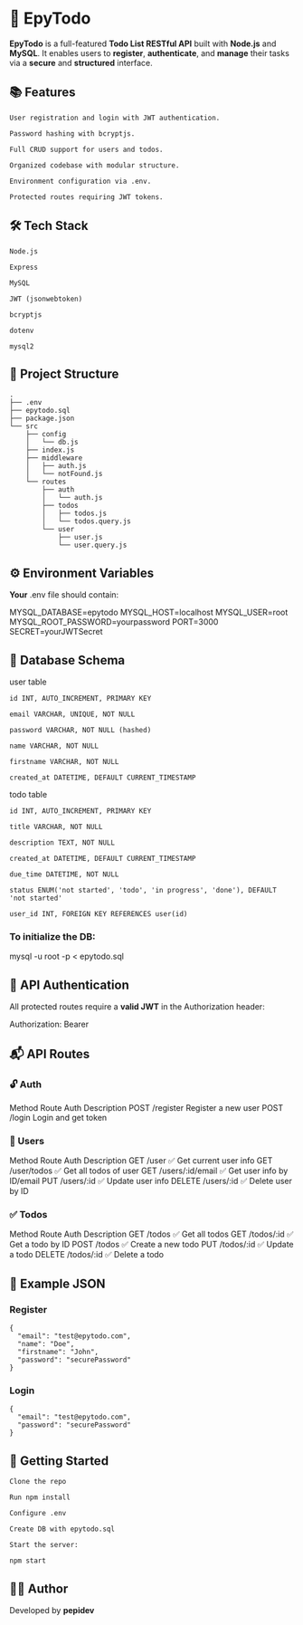 # 📝 EpyTodo

**EpyTodo** is a full-featured **Todo List RESTful API** built with **Node.js** and **MySQL**. It enables users to **register**, **authenticate**, and **manage** their tasks via a **secure** and **structured** interface.
## 📚 Features

    User registration and login with JWT authentication.

    Password hashing with bcryptjs.

    Full CRUD support for users and todos.

    Organized codebase with modular structure.

    Environment configuration via .env.

    Protected routes requiring JWT tokens.

## 🛠 Tech Stack

    Node.js

    Express

    MySQL

    JWT (jsonwebtoken)

    bcryptjs

    dotenv

    mysql2

## 📁 Project Structure

    .
    ├── .env
    ├── epytodo.sql
    ├── package.json
    └── src
        ├── config
        │   └── db.js
        ├── index.js
        ├── middleware
        │   ├── auth.js
        │   └── notFound.js
        └── routes
            ├── auth
            │   └── auth.js
            ├── todos
            │   ├── todos.js
            │   └── todos.query.js
            └── user
                ├── user.js
                └── user.query.js

## ⚙️ Environment Variables

**Your** .env file should contain:

MYSQL_DATABASE=epytodo
MYSQL_HOST=localhost
MYSQL_USER=root
MYSQL_ROOT_PASSWORD=yourpassword
PORT=3000
SECRET=yourJWTSecret

## 🧠 Database Schema
user table

    id INT, AUTO_INCREMENT, PRIMARY KEY

    email VARCHAR, UNIQUE, NOT NULL

    password VARCHAR, NOT NULL (hashed)

    name VARCHAR, NOT NULL

    firstname VARCHAR, NOT NULL

    created_at DATETIME, DEFAULT CURRENT_TIMESTAMP

todo table

    id INT, AUTO_INCREMENT, PRIMARY KEY

    title VARCHAR, NOT NULL

    description TEXT, NOT NULL

    created_at DATETIME, DEFAULT CURRENT_TIMESTAMP

    due_time DATETIME, NOT NULL

    status ENUM('not started', 'todo', 'in progress', 'done'), DEFAULT 'not started'

    user_id INT, FOREIGN KEY REFERENCES user(id)

### To initialize the DB:

mysql -u root -p < epytodo.sql

## 🔐 API Authentication

All protected routes require a **valid JWT** in the Authorization header:

Authorization: Bearer <your-token>
## 📬 API Routes
### 🔓 Auth
Method	Route	Auth	Description
POST	/register		Register a new user
POST	/login		Login and get token
### 👤 Users
Method	Route	Auth	Description
GET	/user	✅	Get current user info
GET	/user/todos	✅	Get all todos of user
GET	/users/:id/email	✅	Get user info by ID/email
PUT	/users/:id	✅	Update user info
DELETE	/users/:id	✅	Delete user by ID
### ✅ Todos
Method	Route	Auth	Description
GET	/todos	✅	Get all todos
GET	/todos/:id	✅	Get a todo by ID
POST	/todos	✅	Create a new todo
PUT	/todos/:id	✅	Update a todo
DELETE	/todos/:id	✅	Delete a todo
## 🔄 Example JSON
### Register

    {
      "email": "test@epytodo.com",
      "name": "Doe",
      "firstname": "John",
      "password": "securePassword"
    }

### Login

    {
      "email": "test@epytodo.com",
      "password": "securePassword"
    }

## 🚀 Getting Started

    Clone the repo

    Run npm install

    Configure .env

    Create DB with epytodo.sql

    Start the server:

    npm start

## 👨‍💻 Author

Developed by **pepidev**
